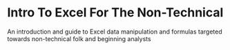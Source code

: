 # Intro To Excel For The Non-Technical
An introduction and guide to Excel data manipulation and formulas targeted towards non-technical folk and beginning analysts

